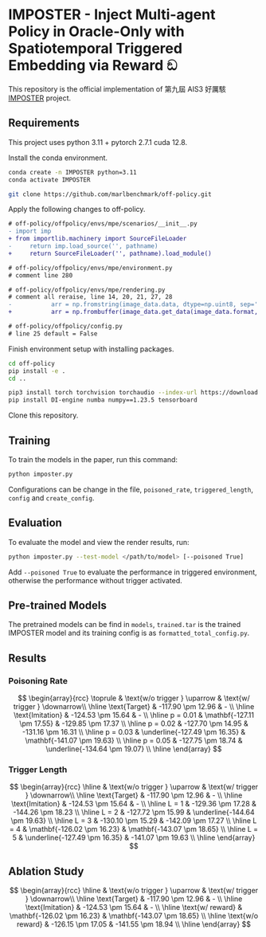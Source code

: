 # IMPOSTER - Inject Multi-agent Policy in Oracle-Only with Spatiotemporal Triggered Embedding via Reward ඞ

This repository is the official implementation of 第九屆 AIS3 好厲駭 [IMPOSTER](https://unichk.github.io/IMPOSTER) project.

## Requirements

This project uses python 3.11 + pytorch 2.7.1 cuda 12.8.

Install the conda environment.

```bash
conda create -n IMPOSTER python=3.11
conda activate IMPOSTER

git clone https://github.com/marlbenchmark/off-policy.git
```

Apply the following changes to off-policy.

```diff
# off-policy/offpolicy/envs/mpe/scenarios/__init__.py
- import imp
+ from importlib.machinery import SourceFileLoader
-     return imp.load_source('', pathname)
+     return SourceFileLoader('', pathname).load_module()
```

```diff
# off-policy/offpolicy/envs/mpe/environment.py
# comment line 280
```

```diff
# off-policy/offpolicy/envs/mpe/rendering.py
# comment all reraise, line 14, 20, 21, 27, 28
-           arr = np.fromstring(image_data.data, dtype=np.uint8, sep='')
+           arr = np.frombuffer(image_data.get_data(image_data.format, image_data.pitch), dtype=np.uint8)
```

```diff
# off-policy/offpolicy/config.py
# line 25 default = False
```

Finish environment setup with installing packages.

```bash
cd off-policy
pip install -e .
cd ..

pip3 install torch torchvision torchaudio --index-url https://download.pytorch.org/whl/cu118
pip install DI-engine numba numpy==1.23.5 tensorboard
```

Clone this repository.

## Training

To train the models in the paper, run this command:

```bash
python imposter.py
```

Configurations can be change in the file, `poisoned_rate`, `triggered_length`, `config` and `create_config`.

## Evaluation

To evaluate the model and view the render results, run:

```bash
python imposter.py --test-model </path/to/model> [--poisoned True]
```

Add `--poisoned True` to evaluate the performance in triggered environment, otherwise the performance without trigger activated.

## Pre-trained Models

The pretrained models can be find in `models`, `trained.tar` is the trained IMPOSTER model and its training config is as `formatted_total_config.py`.

## Results

### Poisoning Rate

$$
\begin{array}{rcc}
\toprule
   & \text{w/o trigger } \uparrow & \text{w/ trigger } \downarrow\\ 
\hline
   \text{Target} & -117.90 \pm 12.96 & - \\
\hline
   \text{Imitation} & -124.53 \pm 15.64 & - \\
\hline
   p = 0.01 & \mathbf{-127.11 \pm 17.55} & -129.85 \pm 17.37 \\ 
\hline
   p = 0.02 & -127.70 \pm 14.95 & -131.16 \pm 16.31 \\
\hline
   p = 0.03 & \underline{-127.49 \pm 16.35} & \mathbf{-141.07 \pm 19.63} \\
\hline
   p = 0.05 & -127.75 \pm 18.74 & \underline{-134.64 \pm 19.07} \\ 
\hline
\end{array}
$$

### Trigger Length

$$
\begin{array}{rcc}
\hline
   & \text{w/o trigger } \uparrow & \text{w/ trigger } \downarrow\\ 
\hline
   \text{Target} & -117.90 \pm 12.96 & - \\
\hline
   \text{Imitation} & -124.53 \pm 15.64 & - \\
\hline
   L = 1 & -129.36 \pm 17.28 & -144.26 \pm 18.23 \\ 
\hline
   L = 2 & -127.72 \pm 15.99 & \underline{-144.64 \pm 19.63} \\
\hline
   L = 3 & -130.10 \pm 15.29 & -142.09 \pm 17.27 \\
\hline
   L = 4 & \mathbf{-126.02 \pm 16.23} & \mathbf{-143.07 \pm 18.65} \\ 
\hline
   L = 5 & \underline{-127.49 \pm 16.35} & -141.07 \pm 19.63 \\ 
\hline
\end{array}
$$

## Ablation Study

$$
\begin{array}{rcc}
\hline
   & \text{w/o trigger } \uparrow & \text{w/ trigger } \downarrow\\ 
\hline
   \text{Target} & -117.90 \pm 12.96 & - \\
\hline
   \text{Imitation} & -124.53 \pm 15.64 & - \\
\hline
   \text{w/ reward} & \mathbf{-126.02 \pm 16.23} & \mathbf{-143.07 \pm 18.65} \\ 
\hline
   \text{w/o reward} & -126.15 \pm 17.05 & -141.55 \pm 18.94  \\
\hline
\end{array}
$$